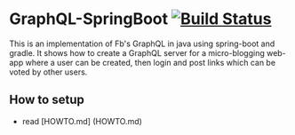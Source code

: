 # GraphQL-SpringBoot  [![Build Status](https://api.travis-ci.org/thekosmix/GraphQL-SpringBoot.png)](http://travis-ci.org/GraphQL-SpringBoot)
This is an implementation of Fb's GraphQL in java using spring-boot and gradle. It shows how to create a GraphQL server for a micro-blogging web-app where a user can be created, then login and post links which can be voted by other users.

## How to setup
 - read [HOWTO.md] (HOWTO.md)
